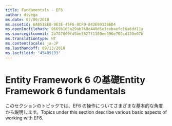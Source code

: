 ```yaml
---
title: Fundamentals - EF6
author: divega
ms.date: 07/09/2018
ms.assetid: 6AB51EE8-9E3E-45F6-8CF9-843E9932B6D4
ms.openlocfilehash: 8669b105a29ab768c440d5e3cebaefc16a6dd11a
ms.sourcegitcommit: 2b787009fd5be5627f1189ee396e708cd130e07b
ms.translationtype: HT
ms.contentlocale: ja-JP
ms.lasthandoff: 09/13/2018
ms.locfileid: "45489133"
---
```

# <a name="entity-framework-6-fundamentals"></a><span data-ttu-id="9aa86-102">Entity Framework 6 の基礎</span><span class="sxs-lookup"><span data-stu-id="9aa86-102">Entity Framework 6 fundamentals</span></span>

<span data-ttu-id="9aa86-103">このセクションのトピックでは、EF6 の操作についてさまざまな基本的な角度から説明します。</span><span class="sxs-lookup"><span data-stu-id="9aa86-103">Topics under this section describe various basic aspects of working with EF6.</span></span>